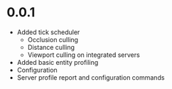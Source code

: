 # 0.0.1

* Added tick scheduler
    * Occlusion culling
    * Distance culling
    * Viewport culling on integrated servers
* Added basic entity profiling
* Configuration
* Server profile report and configuration commands